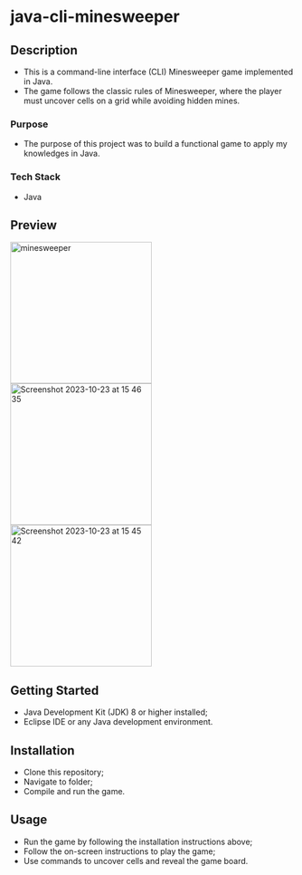 # java-cli-minesweeper

## Description
* This is a command-line interface (CLI) Minesweeper game implemented in Java. 
* The game follows the classic rules of Minesweeper, where the player must uncover cells on a grid while avoiding hidden mines.
### Purpose
* The purpose of this project was to build a functional game to apply my knowledges in Java.
### Tech Stack
* Java

## Preview
<img width="250" alt="minesweeper" src="https://github.com/samuel-santos91/java-cli-minesweeper/assets/107240729/4b351d09-3ca5-4418-af63-82409d80d0bf"> <br>
<img width="250" alt="Screenshot 2023-10-23 at 15 46 35" src="https://github.com/samuel-santos91/java-cli-minesweeper/assets/107240729/b60a1102-7b17-4da0-9038-f4854f7e8497"> <br>
<img width="250" alt="Screenshot 2023-10-23 at 15 45 42" src="https://github.com/samuel-santos91/java-cli-minesweeper/assets/107240729/c59b0875-5a15-49d9-8bb6-ca87ea5e0b0e">

## Getting Started
- Java Development Kit (JDK) 8 or higher installed;
- Eclipse IDE or any Java development environment.

## Installation
- Clone this repository;
- Navigate to folder;
- Compile and run the game.

## Usage
- Run the game by following the installation instructions above;
- Follow the on-screen instructions to play the game;
- Use commands to uncover cells and reveal the game board.
